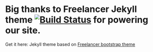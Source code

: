 Big thanks to Freelancer Jekyll theme  [![Build Status](https://api.travis-ci.org/jeromelachaud/freelancer-theme.svg?branch=master)](https://travis-ci.org/jeromelachaud/freelancer-theme/) for powering our site.
=========================

Get it here: Jekyll theme based on [Freelancer bootstrap theme ](http://startbootstrap.com/template-overviews/freelancer/)


